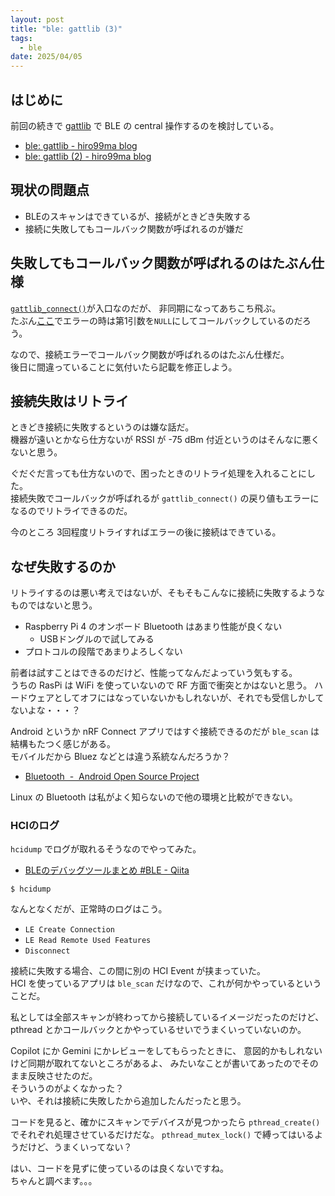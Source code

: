 ```yaml
---
layout: post
title: "ble: gattlib (3)"
tags:
  - ble
date: 2025/04/05
---
```


## はじめに

前回の続きで [gattlib](https://github.com/labapart/gattlib) で BLE の central 操作するのを検討している。  

* [ble: gattlib - hiro99ma blog](https://blog.hirokuma.work/2025/03/20250331-ble.html)
* [ble: gattlib (2) - hiro99ma blog](https://blog.hirokuma.work/2025/04/20250404-ble.html)

## 現状の問題点

* BLEのスキャンはできているが、接続がときどき失敗する
* 接続に失敗してもコールバック関数が呼ばれるのが嫌だ

## 失敗してもコールバック関数が呼ばれるのはたぶん仕様

[`gattlib_connect()`](https://github.com/labapart/gattlib/blob/1580056bce260f0d8ad7ccc8b105c34057cd1fbd/dbus/gattlib.c#L175)が入口なのだが、
非同期になってあちこち飛ぶ。  
たぶん[ここ](https://github.com/labapart/gattlib/blob/1580056bce260f0d8ad7ccc8b105c34057cd1fbd/bluez/gattlib_connect.c#L125-L127)でエラーの時は第1引数を`NULL`にしてコールバックしているのだろう。

なので、接続エラーでコールバック関数が呼ばれるのはたぶん仕様だ。  
後日に間違っていることに気付いたら記載を修正しよう。

## 接続失敗はリトライ

ときどき接続に失敗するというのは嫌な話だ。  
機器が遠いとかなら仕方ないが RSSI が -75 dBm 付近というのはそんなに悪くないと思う。  

ぐだぐだ言っても仕方ないので、困ったときのリトライ処理を入れることにした。  
接続失敗でコールバックが呼ばれるが `gattlib_connect()` の戻り値もエラーになるのでリトライできるのだ。

今のところ 3回程度リトライすればエラーの後に接続はできている。

## なぜ失敗するのか

リトライするのは悪い考えではないが、そもそもこんなに接続に失敗するようなものではないと思う。  

* Raspberry Pi 4 のオンボード Bluetooth はあまり性能が良くない
  * USBドングルので試してみる
* プロトコルの段階であまりよろしくない

前者は試すことはできるのだけど、性能ってなんだよっていう気もする。  
うちの RasPi は WiFi を使っていないので RF 方面で衝突とかはないと思う。
ハードウェアとしてオフにはなっていないかもしれないが、それでも受信しかしてないよな・・・？

Android というか nRF Connect アプリではすぐ接続できるのだが `ble_scan` は結構もたつく感じがある。  
モバイルだから Bluez などとは違う系統なんだろうか？ 

* [Bluetooth  -  Android Open Source Project](https://source.android.com/docs/core/ota/modular-system/bluetooth?hl=ja)

Linux の Bluetooth は私がよく知らないので他の環境と比較ができない。  

### HCIのログ

`hcidump` でログが取れるそうなのでやってみた。

* [BLEのデバッグツールまとめ #BLE - Qiita](https://qiita.com/tomoya0x00/items/28c3b92abbc3b0983178#hcidump)

```console
$ hcidump
```

なんとなくだが、正常時のログはこう。

* `LE Create Connection`
* `LE Read Remote Used Features`
* `Disconnect`

接続に失敗する場合、この間に別の HCI Event が挟まっていた。  
HCI を使っているアプリは `ble_scan` だけなので、これが何かやっているということだ。

私としては全部スキャンが終わってから接続しているイメージだったのだけど、
pthread とかコールバックとかやっているせいでうまくいっていないのか。

Copilot にか Gemini にかレビューをしてもらったときに、
意図的かもしれないけど同期が取れてないところがあるよ、
みたいなことが書いてあったのでそのまま反映させたのだ。  
そういうのがよくなかった？  
いや、それは接続に失敗したから追加したんだったと思う。

コードを見ると、確かにスキャンでデバイスが見つかったら `pthread_create()` でそれぞれ処理させているだけだな。
`pthread_mutex_lock()` で縛ってはいるようだけど、うまくいってない？

はい、コードを見ずに使っているのは良くないですね。  
ちゃんと調べます。。。
